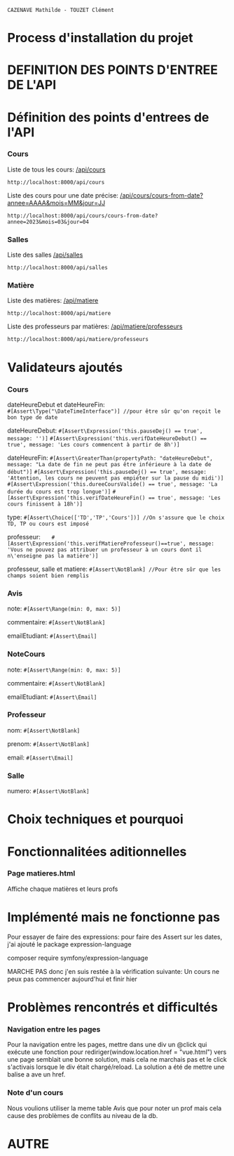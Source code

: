 `CAZENAVE Mathilde - TOUZET Clément`

# Process d'installation du projet

# DEFINITION DES POINTS D'ENTREE DE L'API

# Définition des points d'entrees de l'API

### Cours

Liste de tous les cours:
[/api/cours](http://localhost:8000/api/cours)

```
http://localhost:8000/api/cours
```

Liste des cours pour une date précise: [/api/cours/cours-from-date?annee=AAAA&mois=MM&jour=JJ](http://localhost:8000/api/cours/cours-from-date?annee=2023&mois=03&jour=04)

```
http://localhost:8000/api/cours/cours-from-date?annee=2023&mois=03&jour=04
```

### Salles

Liste des salles
[/api/salles](http://localhost:8000/api/salles)

```
http://localhost:8000/api/salles
```

### Matière

Liste des matières: [/api/matiere](http://localhost:8000/api/matiere)

```
http://localhost:8000/api/matiere
```

Liste des professeurs par matières: [/api/matiere/professeurs](http://localhost:8000/api/matiere/professeurs)

```
http://localhost:8000/api/matiere/professeurs
```

# Validateurs ajoutés

### Cours

dateHeureDebut et dateHeureFin:  
 `#[Assert\Type("\DateTimeInterface")] //pour être sûr qu'on reçoit le bon type de date`
  
dateHeureDebut:
 `#[Assert\Expression('this.pauseDej() == true', message: '')]`
  `#[Assert\Expression('this.verifDateHeureDebut() == true', message: 'Les cours commencent à partir de 8h')]`

dateHeureFin: 
  `#[Assert\GreaterThan(propertyPath: "dateHeureDebut", message: "La date de fin ne peut pas être inférieure à la date de début")]`
  `#[Assert\Expression('this.pauseDej() == true', message: 'Attention, les cours ne peuvent pas empiéter sur la pause du midi')]`
  `#[Assert\Expression('this.dureeCoursValide() == true', message: 'La durée du cours est trop longue')]`
  `#[Assert\Expression('this.verifDateHeureFin() == true', message: 'Les cours finissent à 18h')]`

type:
  `#[Assert\Choice(['TD','TP','Cours'])] //On s'assure que le choix TD, TP ou cours est imposé`

professeur: 
 `    #[Assert\Expression('this.verifMatiereProfesseur()==true', message: 'Vous ne pouvez pas attribuer un professeur à un cours dont il n\'enseigne pas la matière')] `

professeur, salle et matiere: `#[Assert\NotBlank] //Pour être sûr que les champs soient bien remplis`

### Avis

note:
    `#[Assert\Range(min: 0, max: 5)]`

commentaire: 
    `#[Assert\NotBlank]`

emailEtudiant:
    `#[Assert\Email]`    

### NoteCours

note:
    `#[Assert\Range(min: 0, max: 5)]`

commentaire: 
    `#[Assert\NotBlank]`

emailEtudiant:
    `#[Assert\Email]`  

### Professeur

nom:
    `#[Assert\NotBlank]`

prenom:
    `#[Assert\NotBlank]`

email:
    `#[Assert\Email]`

### Salle

numero:
    `#[Assert\NotBlank]`


# Choix techniques et pourquoi

# Fonctionnalitées aditionnelles

### Page matieres.html

Affiche chaque matières et leurs profs

# Implémenté mais ne fonctionne pas

Pour essayer de faire des expressions: pour faire des Assert sur les dates, j'ai ajouté le package expression-language

composer require symfony/expression-language

MARCHE PAS donc j'en suis restée à la vérification suivante:
Un cours ne peux pas commencer aujourd'hui et finir hier

# Problèmes rencontrés et difficultés

### Navigation entre les pages

Pour la navigation entre les pages, mettre dans une div un @click qui exécute une fonction pour rediriger(window.location.href = "vue.html") vers une page semblait une bonne solution, mais cela ne marchais pas et le click s'activais lorsque le div était chargé/reload. La solution a été de mettre une balise a ave un href.

### Note d'un cours

Nous voulions utiliser la meme table Avis que pour noter un prof mais cela cause des problèmes de conflits au niveau de la db.

# AUTRE
